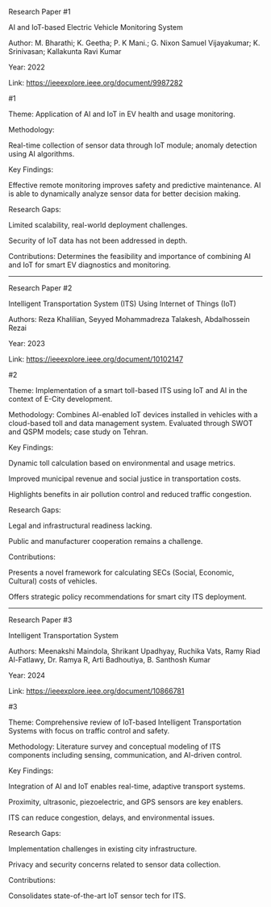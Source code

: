 Research Paper #1 

AI and IoT-based Electric Vehicle Monitoring System

Author: M. Bharathi; K. Geetha; P. K Mani.; G. Nixon Samuel Vijayakumar; K. Srinivasan; Kallakunta Ravi Kumar

Year: 2022

Link: https://ieeexplore.ieee.org/document/9987282

#1 

Theme: Application of AI and IoT in EV health and usage monitoring.

Methodology: 

Real-time collection of sensor data through IoT module; anomaly detection using AI algorithms.

Key Findings: 

Effective remote monitoring improves safety and predictive maintenance.
AI is able to dynamically analyze sensor data for better decision making.

Research Gaps: 

Limited scalability, real-world deployment challenges.

Security of IoT data has not been addressed in depth.

Contributions: Determines the feasibility and importance of combining AI and IoT for smart EV diagnostics and monitoring.
_______________________________________________________________________________________________________________________________________________________________________________________________________________________________

Research Paper #2 

Intelligent Transportation System (ITS) Using Internet of Things (IoT)

Authors: Reza Khalilian, Seyyed Mohammadreza Talakesh, Abdalhossein Rezai

Year: 2023

Link: https://ieeexplore.ieee.org/document/10102147

#2 

Theme:
Implementation of a smart toll-based ITS using IoT and AI in the context of E-City development.

Methodology:
Combines AI-enabled IoT devices installed in vehicles with a cloud-based toll and data management system.
Evaluated through SWOT and QSPM models; case study on Tehran.

Key Findings:

Dynamic toll calculation based on environmental and usage metrics.

Improved municipal revenue and social justice in transportation costs.

Highlights benefits in air pollution control and reduced traffic congestion.

Research Gaps:

Legal and infrastructural readiness lacking.

Public and manufacturer cooperation remains a challenge.

Contributions:

Presents a novel framework for calculating SECs (Social, Economic, Cultural) costs of vehicles.

Offers strategic policy recommendations for smart city ITS deployment.
_______________________________________________________________________________________________________________________________________________________________________________________________________________________________

Research Paper #3 

Intelligent Transportation System

Authors: Meenakshi Maindola, Shrikant Upadhyay, Ruchika Vats, Ramy Riad Al-Fatlawy, Dr. Ramya R, Arti Badhoutiya, B. Santhosh Kumar

Year: 2024

Link: https://ieeexplore.ieee.org/document/10866781


#3 

Theme: Comprehensive review of IoT-based Intelligent Transportation Systems with focus on traffic control and safety.

Methodology:
Literature survey and conceptual modeling of ITS components including sensing, communication, and AI-driven control.

Key Findings:

Integration of AI and IoT enables real-time, adaptive transport systems.

Proximity, ultrasonic, piezoelectric, and GPS sensors are key enablers.

ITS can reduce congestion, delays, and environmental issues.

Research Gaps:

Implementation challenges in existing city infrastructure.

Privacy and security concerns related to sensor data collection.

Contributions:

Consolidates state-of-the-art IoT sensor tech for ITS.
